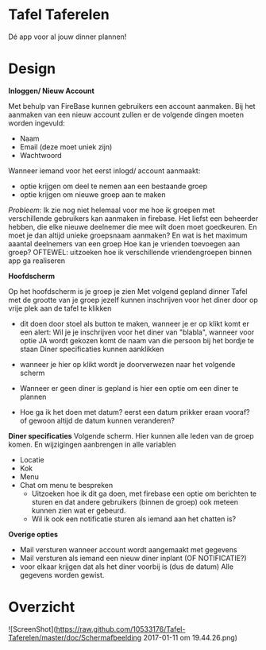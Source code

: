 # Tafel Taferelen 
Dé app voor al jouw dinner plannen! 

# Design 

**Inloggen/ Nieuw Account** 

Met behulp van FireBase kunnen gebruikers een account aanmaken. 
Bij het aanmaken van een nieuw account zullen er de volgende dingen moeten worden ingevuld: 
- Naam
- Email (deze moet uniek zijn) 
- Wachtwoord 

Wanneer iemand voor het eerst inlogd/ account aanmaakt: 
- optie krijgen om deel te nemen aan een bestaande groep 
- optie krijgen om nieuwe groep aan te maken 

*Probleem:*
Ik zie nog niet helemaal voor me hoe ik groepen met verschillende gebruikers kan aanmaken in firebase. Het liefst een beheerder hebben, 
die elke nieuwe deelnemer die mee wilt doen moet goedkeuren. 
En moet je dan altijd unieke groepsnaam aanmaken? 
En wat is het maximum aaantal deelnemers van een groep 
Hoe kan je vrienden toevoegen aan groep? 
OFTEWEL: uitzoeken hoe ik verschillende vriendengroepen binnen app ga realiseren 

**Hoofdscherm**

Op het hoofdscherm is je groep je zien 
Met volgend gepland dinner 
Tafel met de grootte van je groep 
jezelf kunnen inschrijven voor het diner door op vrije plek aan de tafel te klikken 
- dit doen door stoel als button te maken, wanneer je er op klikt komt er een alert: Wil je je inschrijven voor het diner van "blabla", wanneer voor optie JA wordt gekozen komt de naam van die persoon bij het bordje te staan
Diner specificaties kunnen aanklikken 
- wanneer je hier op klikt wordt je doorverwezen naar het volgende scherm 

- Wanneer er geen diner is gepland is hier een optie om een diner te plannen 
- Hoe ga ik het doen met datum? eerst een datum prikker eraan vooraf? of gewoon altijd de datum kunnen veranderen? 

**Diner specificaties**
Volgende scherm. 
Hier kunnen alle leden van de groep komen. En wijzigingen aanbrengen in alle variablen

- Locatie 
- Kok 
- Menu 
- Chat om menu te bespreken 
  * Uitzoeken hoe ik dit ga doen, met firebase een optie om berichten te sturen en dat andere gebruikers (binnen de groep) ook meteen kunnen zien wat er gebeurd. 
  * Wil ik ook een notificatie sturen als iemand aan het chatten is? 

**Overige opties**
- Mail versturen wanneer account wordt aangemaakt met gegevens 
- Mail versturen als iemand een nieuw diner inplant (OF NOTIFICATIE?)
- voor elkaar krijgen dat als het diner voorbij is (dus de datum) Alle gegevens worden gewist.

# Overzicht 
![ScreenShot](https://raw.github.com/10533176/Tafel-Taferelen/master/doc/Schermafbeelding 2017-01-11 om 19.44.26.png)
